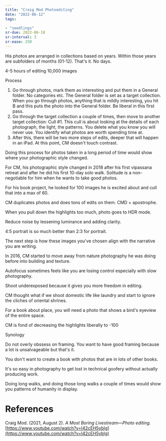 ```yaml
---
title: "Craig Mod Photoediting"
date: "2022-06-12"
tags:

- "seedlings"
sr-due: 2022-06-18
sr-interval: 3
sr-ease: 250
---
```

His photos are arranged in collections based on years. Within those years are subfolders of months (01-12). That's it. No days.

4-5 hours of editing 10,000 images

Process
1. Go through photos, mark them as interesting and put them in a General folder. No categories etc. The General folder is set as a target collection. When you go through photos, anything that is mildly interesting, you hit B and this puts the photo into the General folder. Be liberal in this first pass.
2. Go through the target collection a couple of times, then move to another target collection: Cull #1. This cull is about looking at the details of each photograph, the light, the patterns. You delete what you know you will never use. You identify what photos are worth spending time at.
3. After this, there will be two more steps of edits, deeper that will happen in an iPad. At this point, CM doesn't touch contrast.

Doing this process for photos taken in a long period of time would show where your photographic style changed.

For CM, his photographic style changed in 2018 after his first vipassana retreat and after he did his first 10-day solo walk. Solitude is a non-negotiable for him when he wants to take good photos.

For his book project, he looked for 100 images he is excited about and cull that into a max of 60.

CM duplicates photos and does tons of edits on them. CMD + apostrophe.

When you pull down the highlights too much, photo goes to HDR mode.

Reduce noise by lessening luminance and adding clarity.

4:5 portrait is so much better than 2:3 for portrait.

The next step is how these images you've chosen align with the narrative you are writing.

In 2016, CM started to move away from nature photography he was doing before into building and texture.

Autofocus sometimes feels like you are losing control especially with slow photography.

Shoot underexposed because it gives you more freedom in editing.

CM thought what if we shoot domestic life like laundry and start to ignore the cliches of oriental shrines.

For a book about place, you will need a photo that shows a bird's eyeview of the entire space.

CM is fond of decreasing the highlights liberally to -100

Synology

Do not overly obssess on framing. You want to have good framing because a lot is unsalvageable but that's it.

You don't want to create a book with photos that are in lots of other books.

It's so easy in photography to get lost in technical goofery without actually producing work.

Doing long walks, and doing those long walks a couple of times would show you patterns of humanity in display.

# References

Craig Mod. (2021, August 2). _A Most Boring Livestream—Photo editing_. [https://www.youtube.com/watch?v=I42cEH5yblg](https://www.youtube.com/watch?v=I42cEH5yblg)